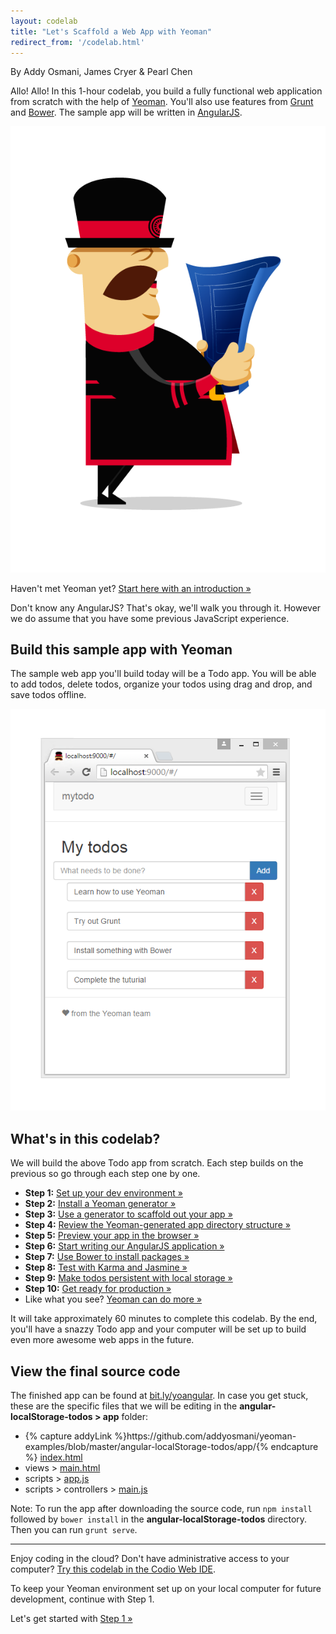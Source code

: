 ```yaml
---
layout: codelab
title: "Let's Scaffold a Web App with Yeoman"
redirect_from: '/codelab.html'
---
```


<p class="authors">By Addy Osmani, James Cryer &amp; Pearl Chen</p>

Allo! Allo! In this 1-hour codelab, you build a fully functional web application from scratch with the help of [Yeoman](/). You'll also use features from [Grunt](http://gruntjs.com) and [Bower](http://bower.io/). The sample app will be written in [AngularJS](https://angularjs.org/).

<p class="mast-intro"><img src="/assets/img/yeoman-008.png"></p>

Haven't met Yeoman yet? [Start here with an introduction &raquo;](meet-yeoman.html)

<!-- The command line is where Yeoman, Grunt, and Bower commands are typed. If you're not familiar with your operating system's command line, here's a [cheatsheet to keep handy &raquo;](cli-cheatsheet.html) -->

Don't know any AngularJS? That's okay, we'll walk you through it. However we do assume that you have some previous JavaScript experience.

## Build this sample app with Yeoman

The sample web app you'll build today will be a Todo app. You will be able to add todos, delete todos, organize your todos using drag and drop, and save todos offline.

![Finished todo app](/assets/img/codelab/image_2.png)

<h2 id="toc">What's in this codelab?</h2>

We will build the above Todo app from scratch. Each step builds on the previous so go through each step one by one.

* **Step 1:** [Set up your dev environment &raquo;](setup.html)
* **Step 2:** [Install a Yeoman generator &raquo;](install-generators.html)
* **Step 3:** [Use a generator to scaffold out your app &raquo;](scaffold-app.html)
* **Step 4:** [Review the Yeoman-generated app directory structure &raquo;](review-generated-files.html)
* **Step 5:** [Preview your app in the browser &raquo;](preview-inbrowser.html)
* **Step 6:** [Start writing our AngularJS application &raquo;](write-app.html)
* **Step 7:** [Use Bower to install packages &raquo;](install-packages.html)
* **Step 8:** [Test with Karma and Jasmine &raquo;](write-unit-tests.html)
* **Step 9:** [Make todos persistent with local storage &raquo;](local-storage.html)
* **Step 10:** [Get ready for production &raquo;](prepare-production.html)
* Like what you see? [Yeoman can do more &raquo;](keep-going.html)

It will take approximately 60 minutes to complete this codelab. By the end, you'll have a snazzy Todo app and your computer will be set up to build even more awesome web apps in the future.

<div class="note important" id="source-files">

  <h2>View the final source code</h2>

  <p>The finished app can be found at <a href="https://github.com/addyosmani/yeoman-examples/tree/master/angular-localStorage-todos">bit.ly/yoangular</a>. In case you get stuck, these are the specific files that we will be editing in the <strong>angular-localStorage-todos &gt; app</strong> folder:</p>

  <ul>
    <li>{% capture addyLink %}https://github.com/addyosmani/yeoman-examples/blob/master/angular-localStorage-todos/app/{% endcapture %}
      <a href="{{ addyLink }}index.html">index.html</a>
    </li>
    <li>
      views &gt;
      <a href="{{ addyLink }}views/main.html">main.html</a>
    </li>
    <li>
      scripts &gt;
      <a href="{{ addyLink }}scripts/app.js">app.js</a></li>
    <li>
      scripts &gt; controllers &gt;
      <a href="{{ addyLink }}scripts/controllers/main.js">main.js</a>
    </li>
  </ul>

  <p>Note: To run the app after downloading the source code, run <code>npm install</code> followed by <code>bower install</code> in the <strong>angular-localStorage-todos</strong> directory. Then you can run <code>grunt serve</code>.</p>

</div>

<hr>

<div class="note tip">

  <p>Enjoy coding in the cloud? Don't have administrative access to your computer? <a href="https://github.com/codio/tutorial_yo_angular">Try this codelab in the Codio Web IDE</a>.</p>

  <p>To keep your Yeoman environment set up on your local computer for future development, continue with Step 1.</p>

</div>

<p class="codelab-paging">
  Let's get started with
  <a href="setup.html">Step 1 &raquo;</a>
</p>
